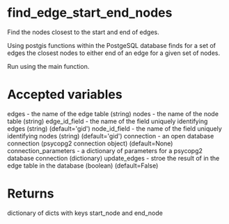 # find_edge_start_end_nodes
Find the nodes closest to the start and end of edges.

Using postgis functions within the PostgeSQL database finds for a set of edges the closest nodes to either end of an edge for a given set of nodes.

Run using the main function.

# Accepted variables
edges - the name of the edge table (string)
nodes - the name of the node table (string)
edge_id_field - the name of the field uniquely identifying edges (string) (default='gid')
node_id_field - the name of the field uniquely identifying nodes (string) (default='gid')
connection - an open database connection (psycopg2 connection object) (default=None)
connection_parameters - a dictionary of parameters for a psycopg2 database connection (dictionary)
update_edges - stroe the result of in the edge table in the database (boolean) (default=False)

# Returns
dictionary of dicts with keys start_node and end_node
